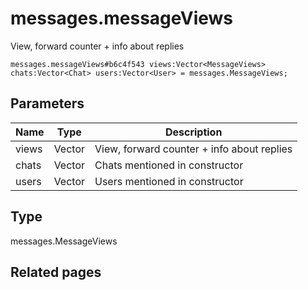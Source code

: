 # messages.messageViews
View, forward counter + info about replies

```
messages.messageViews#b6c4f543 views:Vector<MessageViews> chats:Vector<Chat> users:Vector<User> = messages.MessageViews;
```

## Parameters
| Name | Type | Description |
| ---- | :----: | ----------- |
| views | Vector<MessageViews> | View, forward counter + info about replies |
| chats | Vector<Chat> | Chats mentioned in constructor |
| users | Vector<User> | Users mentioned in constructor |


## Type
messages.MessageViews

## Related pages
